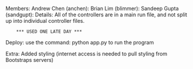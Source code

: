 Members:
        Andrew Chen (anchen):
        Brian Lim (blimmer):
        Sandeep Gupta (sandgupt):
Details:
        All of the controllers are in a main run file, and not split up into individual controller files.

        *** USED ONE LATE DAY ***

Deploy:
        use the command:
                python app.py
        to run the program

Extra:
        Added styling (internet access is needed to pull styling from 
        Bootstraps servers)

